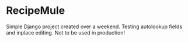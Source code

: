 # RecipeMule
Simple Django project created over a weekend.  Testing autolookup fields and inplace editing.  Not to be used in production!
